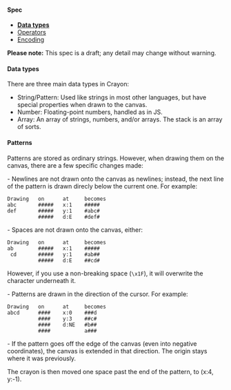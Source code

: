 #### Spec
- [**Data types**](https://github.com/ETHproductions/Crayon/blob/master/docs/Data%20types.md)
- [Operators](https://github.com/ETHproductions/Crayon/blob/master/docs/Operators.md)
- [Encoding](https://github.com/ETHproductions/Crayon/blob/master/docs/Encoding.md)

**Please note:** This spec is a draft; any detail may change without warning.

#### Data types

There are three main data types in Crayon:

- String/Pattern: Used like strings in most other languages, but have special properties when drawn to the canvas.
- Number: Floating-point numbers, handled as in JS.
- Array: An array of strings, numbers, and/or arrays. The stack is an array of sorts.

#### Patterns

Patterns are stored as ordinary strings. However, when drawing them on the canvas, there are a few specific changes made:

\- Newlines are not drawn onto the canvas as newlines; instead, the next line of the pattern is drawn direcly below the current one. For example:

    Drawing   on      at     becomes
    abc       #####   x:1    #####
	def       #####   y:1    #abc#
	          #####   d:E    #def#
    
\- Spaces are not drawn onto the canvas, either:

    Drawing   on      at     becomes
    ab        #####   x:1    #####
	 cd       #####   y:1    #ab##
	          #####   d:E    ##cd#
    
However, if you use a non-breaking space (`\x1F`), it will overwrite the character underneath it.

\- Patterns are drawn in the direction of the cursor. For example:

    Drawing   on      at     becomes
    abcd      ####    x:0    ###d
	          ####    y:3    ##c#
	          ####    d:NE   #b##
	          ####           a###

\- If the pattern goes off the edge of the canvas (even into negative coordinates), the canvas is extended in that direction. The origin stays where it was previously.

The crayon is then moved one space past the end of the pattern, to (x:4, y:-1).
